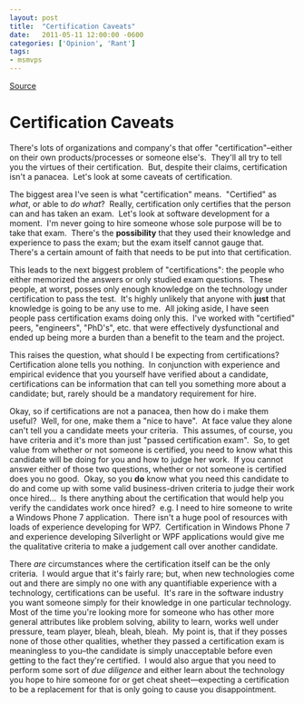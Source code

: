 ```yaml
---
layout: post
title:  "Certification Caveats"
date:   2011-05-11 12:00:00 -0600
categories: ['Opinion', 'Rant']
tags:
- msmvps
---
```

[Source](http://blogs.msmvps.com/peterritchie/2011/05/12/certification-caveats/ "Permalink to Certification Caveats")

# Certification Caveats

There's lots of organizations and company's that offer "certification"–either on their own products/processes or someone else's.  They'll all try to tell you the virtues of their certification.  But, despite their claims, certification isn't a panacea.  Let's look at some caveats of certification.

The biggest area I've seen is what "certification" means.  "Certified" as _what_, or able to _do what_?  Really, certification only certifies that the person can and has taken an exam.  Let's look at software development for a moment.  I'm never going to hire someone whose sole purpose will be to take that exam.  There's the **possibility** that they used their knowledge and experience to pass the exam; but the exam itself cannot gauge that.  There's a certain amount of faith that needs to be put into that certification.

This leads to the next biggest problem of "certifications": the people who either memorized the answers or only studied exam questions.  These people, at worst, posses only enough knowledge on the technology under certification to pass the test.  It's highly unlikely that anyone with **just** that knowledge is going to be any use to me.  All joking aside, I have seen people pass certification exams doing only this.  I've worked with "certified" peers, "engineers", "PhD's", etc. that were effectively dysfunctional and ended up being more a burden than a benefit to the team and the project.

This raises the question, what should I be expecting from certifications? Certification alone tells you nothing.  In conjunction with experience and empirical evidence that you yourself have verified about a candidate, certifications can be information that can tell you something more about a candidate; but, rarely should be a mandatory requirement for hire.

Okay, so if certifications are not a panacea, then how do i make them useful?  Well, for one, make them a "nice to have".  At face value they alone can't tell you a candidate meets your criteria.  This assumes, of course, you have criteria and it's more than just "passed certification exam".  So, to get value from whether or not someone is certified, you need to know what this candidate will be doing for you and how to judge her work.  If you cannot answer either of those two questions, whether or not someone is certified does you no good.  Okay, so you **do** know what you need this candidate to do and come up with some valid business-driven criteria to judge their work once hired…  Is there anything about the certification that would help you verify the candidates work once hired?  e.g. I need to hire someone to write a Windows Phone 7 application.  There isn't a huge pool of resources with loads of experience developing for WP7.  Certification in Windows Phone 7 and experience developing Silverlight or WPF applications would give me the qualitative criteria to make a judgement call over another candidate.

There _are_ circumstances where the certification itself can be the only criteria.  I would argue that it's fairly rare; but, when new technologies come out and there are simply no one with any quantifiable experience with a technology, certifications can be useful.  It's rare in the software industry you want someone simply for their knowledge in one particular technology.  Most of the time you're looking more for someone who has other more general attributes like problem solving, ability to learn, works well under pressure, team player, bleah, bleah, bleah.  My point is, that if they posses none of those other qualities, whether they passed a certification exam is meaningless to you–the candidate is simply unacceptable before even getting to the fact they're certified.  I would also argue that you need to perform some sort of _due diligence_ and either learn about the technology you hope to hire someone for or get cheat sheet—expecting a certification to be a replacement for that is only going to cause you disappointment.

